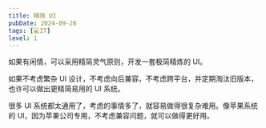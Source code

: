 ```yaml
---
title: 精简 UI
pubDate: 2024-09-26
tags: [💻IT]
level: 1
---
```


如果有闲情，可以采用精简灵气原则，开发一套极简精炼的 UI。

如果不考虑繁杂 UI 设计，不考虑向后兼容，不考虑跨平台，并定期淘汰旧版本，也许可以做出更精简易用的 UI 系统。

很多 UI 系统都太通用了，考虑的事情多了，就容易做得很复杂难用。像苹果系统的 UI，因为苹果公司专用，不考虑兼容问题，就可以做得更好用。
